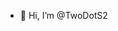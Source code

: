 - 👋 Hi, I’m @TwoDotS2

<!---
TwoDotS2/TwoDotS2 is a ✨ special ✨ repository because its `README.md` (this file) appears on your GitHub profile.
You can click the Preview link to take a look at your changes.
--->
